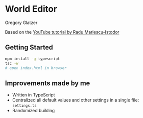 # World Editor

Gregory Glatzer

Based on the [YouTube tutorial by Radu Mariescu-Istodor](https://www.youtube.com/watch?v=5iHejdqYIa8&t=10233s)

## Getting Started

```bash
npm install -g typescript
tsc -w
# open index.html in browser
```

## Improvements made by me

- Written in TypeScript
- Centralized all default values and other settings in a single file: `settings.ts`
- Randomized building

